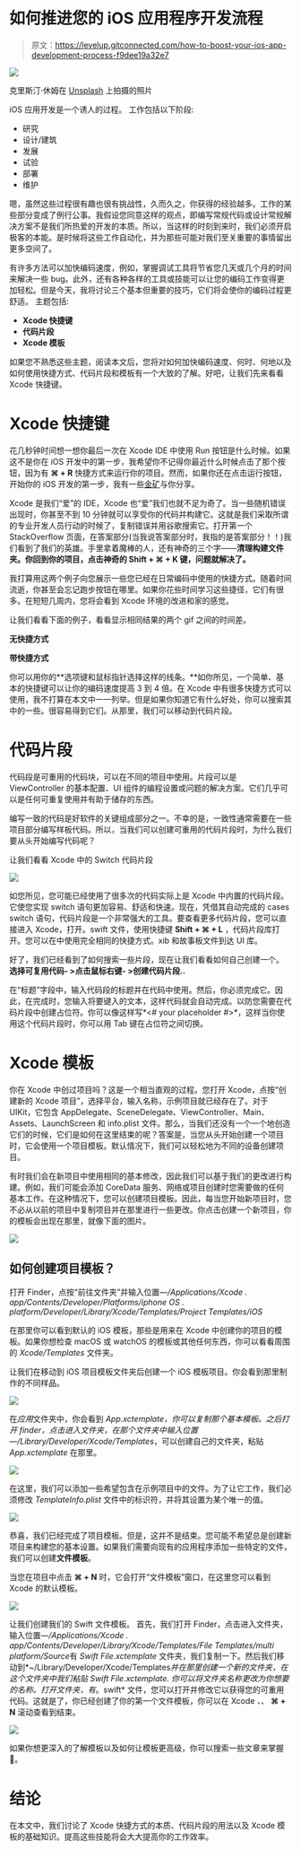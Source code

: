 # 如何推进您的 iOS 应用程序开发流程

> 原文：<https://levelup.gitconnected.com/how-to-boost-your-ios-app-development-process-f9dee19a32e7>

![](img/ce60b43323c7fd35855acf44f5c439af.png)

克里斯汀·休姆在 [Unsplash](https://unsplash.com?utm_source=medium&utm_medium=referral) 上拍摄的照片

iOS 应用开发是一个诱人的过程。
工作包括以下阶段:

*   研究
*   设计/建筑
*   发展
*   试验
*   部署
*   维护

嗯，虽然这些过程很有趣也很有挑战性，久而久之，你获得的经验越多。工作的某些部分变成了例行公事。我假设您同意这样的观点，即编写常规代码或设计常规解决方案不是我们所热爱的开发的本质。所以，当这样的时刻到来时，我们必须开启极客的本能。是时候将这些工作自动化，并为那些可能对我们至关重要的事情留出更多空间了。

有许多方法可以加快编码速度，例如，掌握调试工具将节省您几天或几个月的时间来解决一些 bug。此外，还有各种各样的工具或技能可以让您的编码工作变得更加轻松。但是今天，我将讨论三个基本但重要的技巧，它们将会使你的编码过程更舒适。
主题包括:

*   **Xcode 快捷键**
*   **代码片段**
*   **Xcode 模板**

如果您不熟悉这些主题，阅读本文后，您将对如何加快编码速度、何时、何地以及如何使用快捷方式、代码片段和模板有一个大致的了解。好吧，让我们先来看看 Xcode 快捷键。

# Xcode 快捷键

花几秒钟时间想一想你最后一次在 Xcode IDE 中使用 Run 按钮是什么时候。如果这不是你在 iOS 开发中的第一步，我希望你不记得你最近什么时候点击了那个按钮，因为有 **⌘ + R** 快捷方式来运行你的项目。然而，如果你还在点击运行按钮，开始你的 iOS 开发的第一步，我有一些[金矿](https://medium.com/@sandroshvili/ios-development-resources-for-newcomers-23ee86d231ff)与你分享。

Xcode 是我们“爱”的 IDE，Xcode 也“爱”我们也就不足为奇了。当一些随机错误出现时，你甚至不到 10 分钟就可以享受你的代码并构建它。这就是我们采取所谓的专业开发人员行动的时候了，复制错误并用谷歌搜索它。打开第一个 StackOverflow 页面，在答案部分(当我说答案部分时，我指的是答案部分！！)我们看到了我们的英雄。手里拿着魔棒的人，还有神奇的三个字——**清理构建文件夹。你回到你的项目，点击神奇的 Shift + ⌘ + K 键，问题就解决了。**

我打算用这两个例子向您展示一些您已经在日常编码中使用的快捷方式。随着时间流逝，你甚至会忘记跑步按钮在哪里。如果你花些时间学习这些捷径，它们有很多。在短短几周内，您将会看到 Xcode 环境的改进和家的感觉。

让我们看看下面的例子，看看显示相同结果的两个 gif 之间的时间差。

**无快捷方式**

**带快捷方式**

你可以用你的**选项键和鼠标指针选择这样的线条。**如你所见，一个简单、基本的快捷键可以让你的编码速度提高 3 到 4 倍。在 Xcode 中有很多快捷方式可以使用，我不打算在本文中一一列举。但是如果你知道它有什么好处，你可以搜索其中的一些。很容易得到它们。从那里，我们可以移动到代码片段。

# 代码片段

代码段是可重用的代码块，可以在不同的项目中使用。片段可以是 ViewController 的基本配置、UI 组件的编程设置或问题的解决方案。它们几乎可以是任何可重复使用并有助于储存的东西。

编写一致的代码是好软件的关键组成部分之一。不幸的是，一致性通常需要在一些项目部分编写样板代码。所以，当我们可以创建可重用的代码片段时，为什么我们要从头开始编写代码呢？

让我们看看 Xcode 中的 Switch 代码片段

![](img/04c72b66d3351d075db2afa2348751c7.png)

如您所见，您可能已经使用了很多次的代码实际上是 Xcode 中内置的代码片段。它使您实现 switch 语句更加容易、舒适和快速。现在，凭借其自动完成的 cases switch 语句，代码片段是一个非常强大的工具。要查看更多代码片段，您可以直接进入 Xcode，打开。swift 文件，使用快捷键 **Shift + ⌘ + L** ，代码片段库打开。您可以在中使用完全相同的快捷方式。xib 和故事板文件到达 UI 库。

好了，我们已经看到了如何搜索一些片段，现在让我们看看如何自己创建一个。
**选择可复用代码- >点击鼠标右键- >创建代码片段..**

在“标题”字段中，输入代码段的标题并在代码中使用。然后，你必须完成它。因此，在完成时，您输入将要键入的文本，这样代码就会自动完成。以防您需要在代码片段中创建占位符。你可以像这样写*<# your placeholder #>*，这样当你使用这个代码片段时，你可以用 Tab 键在占位符之间切换。

# Xcode 模板

你在 Xcode 中创过项目吗？这是一个相当直观的过程。您打开 Xcode，点按“创建新的 Xcode 项目”，选择平台，输入名称，示例项目就已经存在了。对于 UIKit，它包含 AppDelegate、SceneDelegate、ViewController、Main、Assets、LaunchScreen 和 info.plist 文件。那么，当我们还没有一个一个地创造它们的时候，它们是如何在这里结束的呢？答案是，当您从头开始创建一个项目时，它会使用一个项目模板。默认情况下，我们可以轻松地为不同的设备创建项目。

有时我们会在新项目中使用相同的基本修改，因此我们可以基于我们的更改进行构建。例如，我们可能会添加 CoreData 服务、网络或项目创建时您需要做的任何基本工作。在这种情况下，您可以创建项目模板。因此，每当您开始新项目时，您不必从以前的项目中复制项目并在那里进行一些更改。你点击创建一个新项目，你的模板会出现在那里，就像下面的图片。

![](img/6332f1d734de0445a43cc6755b9b7bf3.png)

## 如何创建项目模板？

打开 Finder，点按“前往文件夹”并输入位置—*/Applications/Xcode . app/Contents/Developer/Platforms/iphone OS . platform/Developer/Library/Xcode/Templates/Project Templates/iOS*

在那里你可以看到默认的 iOS 模板，那些是用来在 Xcode 中创建你的项目的模板。如果你想检查 macOS 或 watchOS 的模板或其他任何东西，你可以看看周围的 *Xcode/Templates* 文件夹。

让我们在移动到 iOS 项目模板文件夹后创建一个 iOS 模板项目。你会看到那里制作的不同样品。

![](img/a566f97e7dd524fe10226065e318b571.png)

在*应用*文件夹中，你会看到 *App.xctemplate，*你可以复制那个基本模板。之后打开 finder，点击进入文件夹，在那个文件夹中输入位置—*/Library/Developer/Xcode/Templates*，可以创建自己的文件夹，粘贴 *App.xctemplate* 在那里。

![](img/074b9347c0f25cba457fe9e1e37cb698.png)

在这里，我们可以添加一些希望包含在示例项目中的文件。为了让它工作，我们必须修改 *TemplateInfo.plist* 文件中的标识符，并将其设置为某个唯一的值。

![](img/40ee263b5e3bdcdcf519d2f068e247eb.png)

恭喜，我们已经完成了项目模板。但是，这并不是结束。您可能不希望总是创建新项目来构建您的基本设置。如果我们需要向现有的应用程序添加一些特定的文件，我们可以创建**文件模板**。

当您在项目中点击 **⌘ + N** 时，它会打开“文件模板”窗口，在这里您可以看到 Xcode 的默认模板。

![](img/301b3aa3aedc03f29b1fbd64ec184796.png)

让我们创建我们的 Swift 文件模板。
首先，我们打开 Finder，点击进入文件夹，输入位置—*/Applications/Xcode . app/Contents/Developer/Library/Xcode/Templates/File Templates/multi platform/Source*有 *Swift File.xctemplate* 文件夹，我们复制一下。然后我们移动到*~/Library/Developer/Xcode/Templates*并在那里创建一个新的文件夹，在这个文件夹中我们粘贴 *Swift File.xctemplate.* 你可以将文件夹名称更改为你想要的名称。打开文件夹，有*。swift* 文件，您可以打开并修改它以获得您的可重用代码。这就是了，你已经创建了你的第一个文件模板，你可以在 Xcode *、*、 **⌘ + N** 滚动查看到结束。

![](img/c3f363b04554cc3d518ab9b9cc007829.png)

如果你想更深入的了解模板以及如何让模板更高级，你可以搜索一些文章来掌握🚀。

# 结论

在本文中，我们讨论了 Xcode 快捷方式的本质、代码片段的用法以及 Xcode 模板的基础知识。提高这些技能将会大大提高你的工作效率。